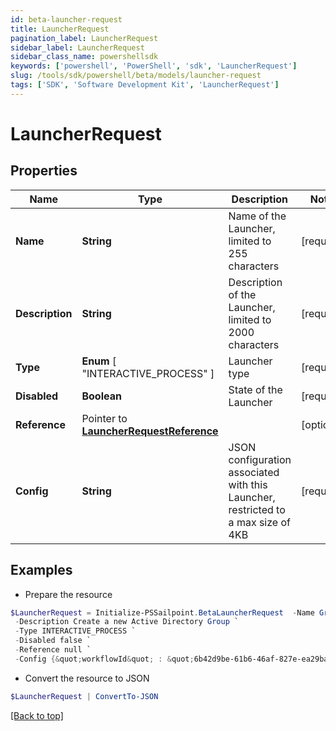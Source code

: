 ```yaml
---
id: beta-launcher-request
title: LauncherRequest
pagination_label: LauncherRequest
sidebar_label: LauncherRequest
sidebar_class_name: powershellsdk
keywords: ['powershell', 'PowerShell', 'sdk', 'LauncherRequest'] 
slug: /tools/sdk/powershell/beta/models/launcher-request
tags: ['SDK', 'Software Development Kit', 'LauncherRequest']
---
```



# LauncherRequest

## Properties

Name | Type | Description | Notes
------------ | ------------- | ------------- | -------------
**Name** |  **String** | Name of the Launcher, limited to 255 characters | [required]
**Description** |  **String** | Description of the Launcher, limited to 2000 characters | [required]
**Type** |   **Enum** [  "INTERACTIVE_PROCESS" ] | Launcher type | [required]
**Disabled** |  **Boolean** | State of the Launcher | [required]
**Reference** |  Pointer to [**LauncherRequestReference**](launcher-request-reference) |  | [optional] 
**Config** |  **String** | JSON configuration associated with this Launcher, restricted to a max size of 4KB  | [required]

## Examples

- Prepare the resource
```powershell
$LauncherRequest = Initialize-PSSailpoint.BetaLauncherRequest  -Name Group Create `
 -Description Create a new Active Directory Group `
 -Type INTERACTIVE_PROCESS `
 -Disabled false `
 -Reference null `
 -Config {&quot;workflowId&quot; : &quot;6b42d9be-61b6-46af-827e-ea29ba8aa3d9&quot;}
```

- Convert the resource to JSON
```powershell
$LauncherRequest | ConvertTo-JSON
```


[[Back to top]](#) 

